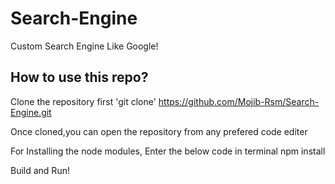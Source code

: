 # Search-Engine
Custom Search Engine Like Google!



## How to use this repo?

Clone the repository first 'git clone' https://github.com/Mojib-Rsm/Search-Engine.git

Once cloned,you can open the repository from any prefered code editer

For Installing the node modules, Enter the below code in terminal
npm install 

Build and Run!

